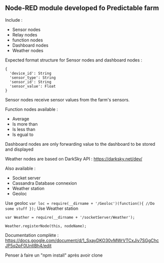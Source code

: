 ## Node-RED module developed fo Predictable farm ##

Include :
 - Sensor nodes
 - Relay nodes
 - function nodes
 - Dashboard nodes
 - Weather nodes

Expected format structure for Sensor nodes and dashboard nodes :

    {
      'device_id': String
      'sensor_type': String
      'sensor_id': String
      'sensor_value': Float
    }

Sensor nodes receive sensor values from the farm's sensors.

Function nodes available :

 - Average
 - Is more than
 - Is less than
 - Is egual to

Dashboard nodes are only forwarding value to the dashboard to be stored and displayed

Weather nodes are based on DarkSky API : https://darksky.net/dev/

Also available :

 - Socket server
 - Cassandra Database connexion
 - Weather station
 - Geoloc

Use geoloc
`var loc = require(__dirname + '/Geoloc')(function(){
            //Do some stuff
        });`
Use Weather station

    var Weather = require(__dirname + '/socketServer/Weather');

    Weather.registerNode(this, nodeName);

Documentation complète :  https://docs.google.com/document/d/1_SxayDKO30vMWrVTCxJiv7SGgChcJP5q2pF0UntlBh4/edit

Penser à faire un "npm install" après avoir clone